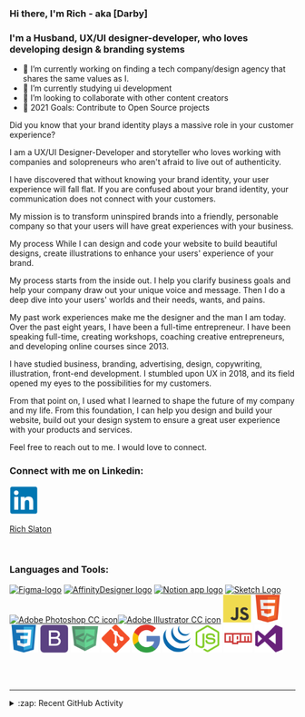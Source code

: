 
### Hi there, I'm Rich - aka [Darby] 

### I'm a Husband, UX/UI designer-developer, who loves developing design & branding systems 

- 🔭 I’m currently working on finding a tech company/design agency that shares the same values as I.
- 🌱 I’m currently studying ui development
- 👯 I’m looking to collaborate with other content creators
- 🥅 2021 Goals: Contribute to Open Source projects

Did you know that your brand identity plays a massive role in your customer experience?

I am a UX/UI Designer-Developer and storyteller who loves working with companies 
and solopreneurs who aren't afraid to live out of authenticity.

I have discovered that without knowing your brand identity, your user experience 
will fall flat. If you are confused about your brand identity, your communication 
does not connect with your customers. 

My mission is to transform uninspired brands into a friendly, personable company 
so that your users will have great experiences with your business.

My process While I can design and code your website to build beautiful designs, 
create illustrations to enhance your users' experience of your brand. 

My process starts from the inside out. I help you clarify business goals 
and help your company draw out your unique voice and message. 
Then I do a deep dive into your users' worlds and their needs, wants, and pains.

My past work experiences make me the designer and the man I am today. 
Over the past eight years, I have been a full-time entrepreneur. 
I have been speaking full-time, creating workshops, coaching creative entrepreneurs, 
and developing online courses since 2013.

I have studied business, branding, advertising, design, copywriting, 
illustration, front-end development. I stumbled upon UX in 2018, 
and its field opened my eyes to the possibilities for my customers.

From that point on, I used what I learned to shape the future of my 
company and my life. From this foundation, I can help you design 
and build your website, build out your design system to ensure a 
great user experience with your products and services.

Feel free to reach out to me. I would love to connect.


### Connect with me on Linkedin:
<img src="https://github.com/devicons/devicon/blob/master/icons/linkedin/linkedin-original.svg" width="50" height="50" /> <div class="badge-base LI-profile-badge" data-locale="en_US" data-size="medium" data-theme="dark" data-type="VERTICAL" data-vanity="rich-slaton-full-stack-engineer" data-version="v1"><a class="badge-base__link LI-simple-link" href="https://www.linkedin.com/in/darbyslaton">Rich Slaton</a></div>

<br />

### Languages and Tools:


<a title="Figma, Public domain, via Wikimedia Commons" href="https://commons.wikimedia.org/wiki/File:Figma-logo.svg"><img width="50" height="50" alt="Figma-logo" src="https://upload.wikimedia.org/wikipedia/commons/thumb/3/33/Figma-logo.svg/50px-Figma-logo.svg.png"></a>
<a title="Sarang, Public domain, via Wikimedia Commons" href="https://commons.wikimedia.org/wiki/File:AffinityDesigner_logo.svg"><img width="50" height alt="AffinityDesigner logo" src="https://upload.wikimedia.org/wikipedia/commons/thumb/9/96/AffinityDesigner_logo.svg/50px-AffinityDesigner_logo.svg.png"></a>
<a title="Notion Labs, Inc., Public domain, via Wikimedia Commons" href="https://commons.wikimedia.org/wiki/File:Notion_app_logo.png"><img width="50" height="50" alt="Notion app logo" src="https://upload.wikimedia.org/wikipedia/commons/4/45/Notion_app_logo.png"></a>
<a title="Bohemian Coding, Public domain, via Wikimedia Commons" href="https://commons.wikimedia.org/wiki/File:Sketch_Logo.svg"><img width="50" height="50" alt="Sketch Logo" src="https://upload.wikimedia.org/wikipedia/commons/thumb/5/59/Sketch_Logo.svg/50px-Sketch_Logo.svg.png"></a>
<a title="Fred the Oyster, Public domain, via Wikimedia Commons" href="https://commons.wikimedia.org/wiki/File:Adobe_Photoshop_CC_icon.svg"><img width="50" height="50" alt="Adobe Photoshop CC icon" src="https://upload.wikimedia.org/wikipedia/commons/thumb/a/af/Adobe_Photoshop_CC_icon.svg/50px-Adobe_Photoshop_CC_icon.svg.png"></a><a title="™/®Adobe Inc., Public domain, via Wikimedia Commons" href="https://commons.wikimedia.org/wiki/File:Adobe_Illustrator_CC_icon.svg"><img width="50" height="50" alt="Adobe Illustrator CC icon" src="https://upload.wikimedia.org/wikipedia/commons/thumb/f/fb/Adobe_Illustrator_CC_icon.svg/50px-Adobe_Illustrator_CC_icon.svg.png"></a> <img src="https://github.com/devicons/devicon/blob/master/icons/javascript/javascript-original.svg" alt="Javascript Logo" width="50" hieght="50" /> <img src="https://github.com/devicons/devicon/blob/master/icons/html5/html5-original.svg"  alt="HTML5 logo" width="50" hieght="50"/> <img src="https://github.com/devicons/devicon/blob/master/icons/css3/css3-original.svg"  alt="CSS3 logo" width="50" hieght="50"/> <img src="https://github.com/devicons/devicon/blob/master/icons/bootstrap/bootstrap-plain.svg"  alt="bootstrap logo" width="50" hieght="50"/> <img src="https://github.com/devicons/devicon/blob/master/icons/devicon/devicon-original.svg"  alt="Developer Logo" width="50" hieght="50"/> <img src="https://github.com/devicons/devicon/blob/master/icons/git/git-original.svg"  alt="Git logo" width="50" hieght="50"/> <img src="https://github.com/devicons/devicon/blob/master/icons/google/google-original.svg"  alt="Google Logo" width="50" hieght="50"/> <img src="https://github.com/devicons/devicon/blob/master/icons/jquery/jquery-original.svg"  alt="Hquery Logo" width="50" hieght="50"/> <img src="https://github.com/devicons/devicon/blob/master/icons/nodejs/nodejs-original.svg"  alt="Node Logo" width="50" height="50"/> <img src="https://github.com/devicons/devicon/blob/master/icons/npm/npm-original-wordmark.svg"  alt="Node Package Manager Logo" width="50" hieght="50"/> <img src="https://github.com/devicons/devicon/blob/master/icons/visualstudio/visualstudio-plain.svg"  alt="VSCode Logo" width="50" hieght="50"/> 

<br />
<br />

---

<details>
  <summary>:zap: Recent GitHub Activity</summary>
  
[![Darby's GitHub stats](https://github-readme-stats.vercel.app/api?username=richslaton)](https://github.com/richslaton/github-readme-stats)

</details>

<br />

